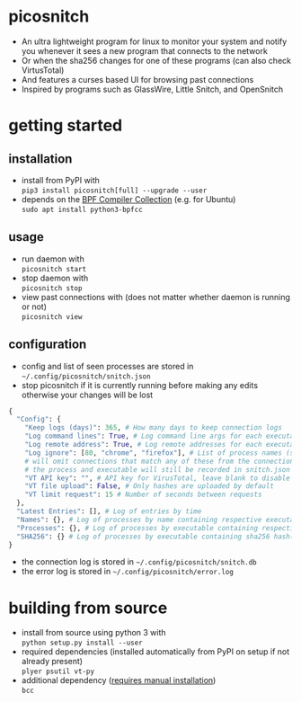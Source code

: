 # picosnitch
- An ultra lightweight program for linux to monitor your system and notify you whenever it sees a new program that connects to the network
- Or when the sha256 changes for one of these programs (can also check VirtusTotal)
- And features a curses based UI for browsing past connections
- Inspired by programs such as GlassWire, Little Snitch, and OpenSnitch
# getting started
## installation
- install from PyPI with  
`pip3 install picosnitch[full] --upgrade --user`
- depends on the [BPF Compiler Collection](https://github.com/iovisor/bcc/blob/master/INSTALL.md) (e.g. for Ubuntu)  
`sudo apt install python3-bpfcc`
## usage
- run daemon with  
`picosnitch start`
- stop daemon with  
`picosnitch stop`
- view past connections with (does not matter whether daemon is running or not)  
`picosnitch view`
## configuration
- config and list of seen processes are stored in `~/.config/picosnitch/snitch.json`
- stop picosnitch if it is currently running before making any edits otherwise your changes will be lost
```python
{
  "Config": {
    "Keep logs (days)": 365, # How many days to keep connection logs
    "Log command lines": True, # Log command line args for each executable
    "Log remote address": True, # Log remote addresses for each executable
    "Log ignore": [80, "chrome", "firefox"], # List of process names (str) or ports (int)
    # will omit connections that match any of these from the connection log (snitch.db)
    # the process and executable will still be recorded in snitch.json
    "VT API key": "", # API key for VirusTotal, leave blank to disable
    "VT file upload": False, # Only hashes are uploaded by default
    "VT limit request": 15 # Number of seconds between requests
  },
  "Latest Entries": [], # Log of entries by time
  "Names": {}, # Log of processes by name containing respective executable(s)
  "Processes": {}, # Log of processes by executable containing respective name(s)
  "SHA256": {} # Log of processes by executable containing sha256 hash(es) and VirusTotal results
}
```
- the connection log is stored in `~/.config/picosnitch/snitch.db`
- the error log is stored in `~/.config/picosnitch/error.log`
# building from source
- install from source using python 3 with  
`python setup.py install --user`
- required dependencies (installed automatically from PyPI on setup if not already present)  
`plyer psutil vt-py`
- additional dependency ([requires manual installation]((https://github.com/iovisor/bcc/blob/master/INSTALL.md)))  
`bcc`
